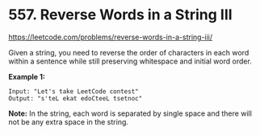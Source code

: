 # 557. Reverse Words in a String III

https://leetcode.com/problems/reverse-words-in-a-string-iii/

Given a string, you need to reverse the order of characters in each word within a sentence while still preserving whitespace and initial word order.

**Example 1:**

```
Input: "Let's take LeetCode contest"
Output: "s'teL ekat edoCteeL tsetnoc"
```

**Note:**
In the string, each word is separated by single space and there will not be any extra space in the string.
